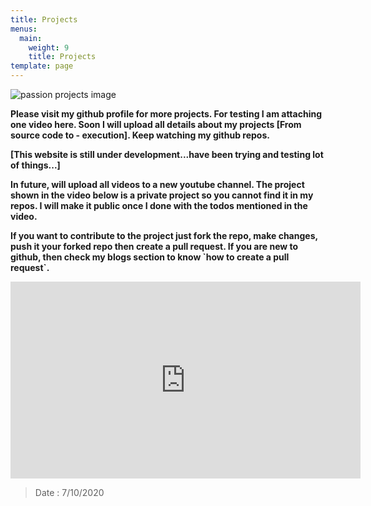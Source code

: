 ```yaml
---
title: Projects
menus:
  main:
    weight: 9
    title: Projects
template: page
---
```

![passion projects image](/images/stayathom-passionprojects.jpg)

**Please visit my github profile for more projects. For testing I am attaching one video here. Soon I will upload all details about my projects \[From source code to - execution]. Keep watching my github repos.**

**\[This website is still under development...have been trying and testing lot of things...]**

**In future, will upload all videos to a new youtube channel. The project shown in the video below is a private project so you cannot find it in my repos. I will make it public once I done with the todos mentioned in the video.** 

**If you want to contribute to the project just fork the repo, make changes, push it your forked repo then create a pull request. If you are new to github, then check my blogs section to know \`how to create a pull request\`.**

<iframe width="560" height="315" src="https://www.youtube.com/embed/F2BBCHAXCcM" frameborder="0" allow="accelerometer; autoplay; clipboard-write; encrypted-media; gyroscope; picture-in-picture" allowfullscreen></iframe>



> Date : 7/10/2020